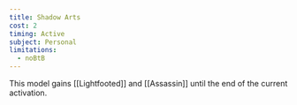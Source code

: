 ```yaml
---
title: Shadow Arts
cost: 2
timing: Active
subject: Personal
limitations:
  - noBtB
---
```

This model gains [[Lightfooted]] and [[Assassin]] until the end of the current activation.